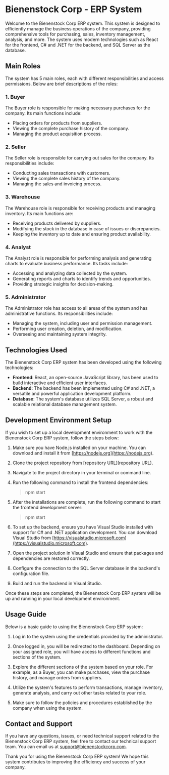 # Bienenstock Corp - ERP System

Welcome to the Bienenstock Corp ERP system. This system is designed to efficiently manage the business operations of the company, providing comprehensive tools for purchasing, sales, inventory management, analysis, and more. The system uses modern technologies such as React for the frontend, C# and .NET for the backend, and SQL Server as the database.

## Main Roles

The system has 5 main roles, each with different responsibilities and access permissions. Below are brief descriptions of the roles:

### 1. Buyer

The Buyer role is responsible for making necessary purchases for the company. Its main functions include:

- Placing orders for products from suppliers.
- Viewing the complete purchase history of the company.
- Managing the product acquisition process.

### 2. Seller

The Seller role is responsible for carrying out sales for the company. Its responsibilities include:

- Conducting sales transactions with customers.
- Viewing the complete sales history of the company.
- Managing the sales and invoicing process.

### 3. Warehouse

The Warehouse role is responsible for receiving products and managing inventory. Its main functions are:

- Receiving products delivered by suppliers.
- Modifying the stock in the database in case of issues or discrepancies.
- Keeping the inventory up to date and ensuring product availability.

### 4. Analyst

The Analyst role is responsible for performing analysis and generating charts to evaluate business performance. Its tasks include:

- Accessing and analyzing data collected by the system.
- Generating reports and charts to identify trends and opportunities.
- Providing strategic insights for decision-making.

### 5. Administrator

The Administrator role has access to all areas of the system and has administrative functions. Its responsibilities include:

- Managing the system, including user and permission management.
- Performing user creation, deletion, and modification.
- Overseeing and maintaining system integrity.

## Technologies Used

The Bienenstock Corp ERP system has been developed using the following technologies:

- **Frontend**: React, an open-source JavaScript library, has been used to build interactive and efficient user interfaces.
- **Backend**: The backend has been implemented using C# and .NET, a versatile and powerful application development platform.
- **Database**: The system's database utilizes SQL Server, a robust and scalable relational database management system.

## Development Environment Setup

If you wish to set up a local development environment to work with the Bienenstock Corp ERP system, follow the steps below:

1. Make sure you have Node.js installed on your machine. You can download and install it from [https://nodejs.org](https://nodejs.org).
2. Clone the project repository from [repository URL](repository URL).
3. Navigate to the project directory in your terminal or command line.
4. Run the following command to install the frontend dependencies:
   > npm start
5. After the installations are complete, run the following command to start the frontend development server:
   > npm start
6. To set up the backend, ensure you have Visual Studio installed with support for C# and .NET application development. You can download Visual Studio from [https://visualstudio.microsoft.com](https://visualstudio.microsoft.com).

7. Open the project solution in Visual Studio and ensure that packages and dependencies are restored correctly.

8. Configure the connection to the SQL Server database in the backend's configuration file.

9. Build and run the backend in Visual Studio.

Once these steps are completed, the Bienenstock Corp ERP system will be up and running in your local development environment.

## Usage Guide

Below is a basic guide to using the Bienenstock Corp ERP system:

1. Log in to the system using the credentials provided by the administrator.

2. Once logged in, you will be redirected to the dashboard. Depending on your assigned role, you will have access to different functions and sections of the system.

3. Explore the different sections of the system based on your role. For example, as a Buyer, you can make purchases, view the purchase history, and manage orders from suppliers.

4. Utilize the system's features to perform transactions, manage inventory, generate analysis, and carry out other tasks related to your role.

5. Make sure to follow the policies and procedures established by the company when using the system.

## Contact and Support

If you have any questions, issues, or need technical support related to the Bienenstock Corp ERP system, feel free to contact our technical support team. You can email us at support@bienenstockcorp.com.

Thank you for using the Bienenstock Corp ERP system! We hope this system contributes to improving the efficiency and success of your company.
